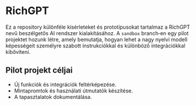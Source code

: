 # RichGPT 

Ez a repository különféle kísérleteket és prototípusokat tartalmaz a RichGPT nevű beszélgetős AI rendszer kialakításához. A `sandbox` branch‑en egy pilot projektet hozunk létre, amely bemutatja, hogyan lehet a nagy nyelvi modell képességeit személyre szabott instrukciókkal és különböző integrációkkal kibővíteni.

## Pilot projekt céljai

- Új funkciók és integrációk feltérképezése.
- Mintapromtok és használati útmutatók készítése.
- A tapasztalatok dokumentálása.
